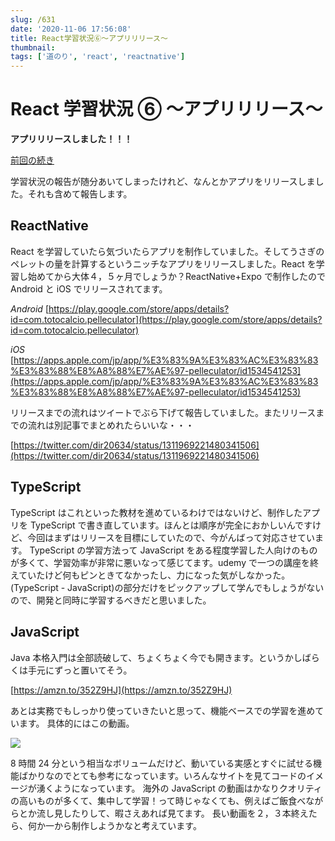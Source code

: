 ```yaml
---
slug: /631
date: '2020-11-06 17:56:08'
title: React学習状況⑥～アプリリリース～
thumbnail:
tags: ['道のり', 'react', 'reactnative']
---
```


# React 学習状況 ⑥ ～アプリリリース～

**アプリリリースしました！！！**

[前回の続き](https://totolog34.com/369/)

学習状況の報告が随分あいてしまったけれど、なんとかアプリをリリースしました。それも含めて報告します。
## ReactNative

React を学習していたら気づいたらアプリを制作していました。そしてうさぎのペレットの量を計算するというニッチなアプリをリリースしました。React を学習し始めてから大体４，５ヶ月でしょうか？ReactNative+Expo で制作したので Android と iOS でリリースされてます。

*Android*
[https://play.google.com/store/apps/details?id=com.totocalcio.pelleculator](https://play.google.com/store/apps/details?id=com.totocalcio.pelleculator)

*iOS*
[https://apps.apple.com/jp/app/%E3%83%9A%E3%83%AC%E3%83%83%E3%83%88%E8%A8%88%E7%AE%97-pelleculator/id1534541253](https://apps.apple.com/jp/app/%E3%83%9A%E3%83%AC%E3%83%83%E3%83%88%E8%A8%88%E7%AE%97-pelleculator/id1534541253)

リリースまでの流れはツイートでぶら下げて報告していました。またリリースまでの流れは別記事でまとめれたらいいな・・・

[https://twitter.com/dir20634/status/1311969221480341506](https://twitter.com/dir20634/status/1311969221480341506)

## TypeScript

TypeScript はこれといった教材を進めているわけではないけど、制作したアプリを TypeScript で書き直しています。ほんとは順序が完全におかしいんですけど、今回はまずはリリースを目標にしていたので、今がんばって対応させています。
TypeScript の学習方法って JavaScript をある程度学習した人向けのものが多くて、学習効率が非常に悪いなって感じてます。udemy で一つの講座を終えていたけど何もピンときてなかったし、力になった気がしなかった。(TypeScript - JavaScript)の部分だけをピックアップして学んでもしょうがないので、開発と同時に学習するべきだと思いました。

## JavaScript

Java 本格入門は全部読破して、ちょくちょく今でも開きます。というかしばらくは手元にずっと置いてそう。

[https://amzn.to/352Z9HJ](https://amzn.to/352Z9HJ)

あとは実務でもしっかり使っていきたいと思って、機能ベースでの学習を進めています。
具体的にはこの動画。

[![](https://img.youtube.com/vi/c5SIG7Ie0dM/0.jpg)](https://www.youtube.com/watch?v=c5SIG7Ie0dM)

8 時間 24 分という相当なボリュームだけど、動いている実感とすぐに試せる機能ばかりなのでとても参考になっています。いろんなサイトを見てコードのイメージが湧くようになっています。
海外の JavaScript の動画はかなりクオリティの高いものが多くて、集中して学習！って時じゃなくても、例えばご飯食べながらとか流し見したりして、暇さえあれば見てます。
長い動画を２，３本終えたら、何か一から制作しようかなと考えています。
